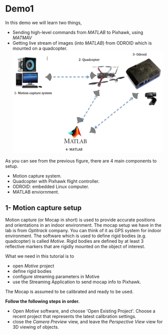 # Demo1
In this demo we will learn two things,
* Sending high-level commands  from *MATLAB* to Pixhawk, using *MATMAV*
* Getting live stream of images (into *MATLAB*) from ODROID which is mounted on a quadcopter.
![](demo1.png)

As you can see from the previous figure, there are 4 main components to setup.
* Motion capture system.
* Quadcopter with Pixhawk flight controller.
* ODROID: embedded Linux computer.
* MATLAB enviornment.

## 1- Motion capture setup
Motion capture (or Mocap in short) is used to provide accurate positions and orientations in an indoor environment. The mocap setup we have in the lab is from *Optitrack* company. You can think of it as GPS system for indoor environment. The software which is used to define rigid bodies (e.g. quadcopter) is called *Motive*. Rigid bodies are defined by at least 3 reflective markers that are rigidly mounted on the object of interest.

What we need in this tutorial is to
* open *Motive* project
* define rigid bodies
* configure streaming parameters in Motive
* use the Streaming Application to send mocap info to Pixhawk.

The Mocap is assumed to be calibrated and ready to be used.

**Follow the following steps in order.**

* Open *Motive* software, and choose 'Open Existing Project'. Choose a recent project that represents the latest calibration settings.
* close the *Camera Preview* view, and leave the *Perspective View* view for 3D viewing of objects.